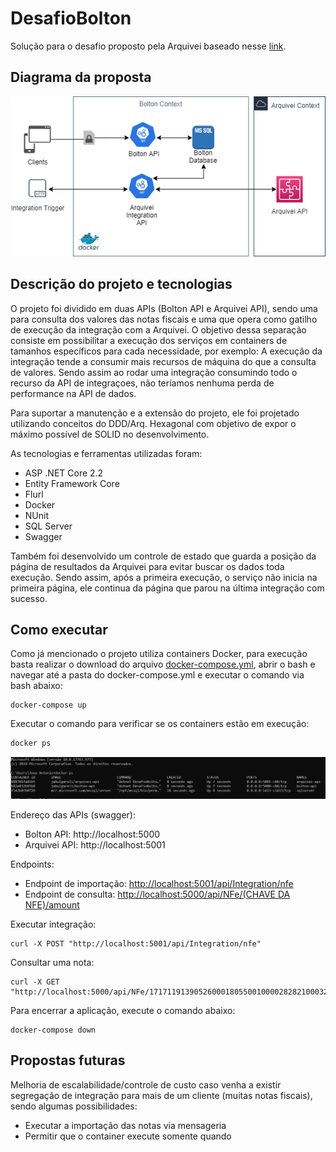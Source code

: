 
# DesafioBolton
Solução para o desafio proposto pela Arquivei baseado nesse [link](https://public.3.basecamp.com/p/9wuA4g7RB79CBJkjvCzdKNFS).

## Diagrama da proposta
![Diagrama do projeto](img/projeto.png)

## Descrição do projeto e tecnologias

O projeto foi dividido em duas APIs (Bolton API e Arquivei API), sendo uma para consulta dos valores das notas fiscais e uma que opera como gatilho de execução da integração com a Arquivei. O objetivo dessa separação consiste em possibilitar a execução dos serviços em containers de tamanhos específicos para cada necessidade, por exemplo: A execução da integração tende a consumir mais recursos de máquina do que a consulta de valores. Sendo assim ao rodar uma integração consumindo todo o recurso da API de integraçoes, não teríamos nenhuma perda de performance na API de dados.

Para suportar a manutenção e a extensão do projeto, ele foi projetado utilizando conceitos do DDD/Arq. Hexagonal com objetivo de expor o máximo possível de SOLID no desenvolvimento.

As tecnologias e ferramentas utilizadas foram:
- ASP .NET Core 2.2
- Entity Framework Core
- Flurl
- Docker
- NUnit
- SQL Server
- Swagger

Também foi desenvolvido um controle de estado que guarda a posição da página de resultados da Arquivei para evitar buscar os dados toda execução. Sendo assim, após a primeira execução, o serviço não inicia na primeira página, ele continua da página que parou na última integração com sucesso.

## Como executar

Como já mencionado o projeto utiliza containers Docker, para execução basta realizar o download do arquivo [docker-compose.yml](docker-compose.yml), abrir o bash e navegar até a pasta do docker-compose.yml e executar o comando via bash abaixo:

    docker-compose up

Executar o comando para verificar se os containers estão em execução:

    docker ps

![Containeres executando](img/docker-ps.png)


Endereço das APIs (swagger):
- Bolton API: http://localhost:5000
- Arquivei API: http://localhost:5001

Endpoints:
- Endpoint de importação: [http://localhost:5001/api/Integration/nfe](http://localhost:5001/api/Integration/nfe)
- Endpoint de consulta: [http://localhost:5000/api/NFe/(CHAVE DA NFE)/amount](http://localhost:5000/api/NFe/%28CHAVE%20DA%20NFE%29/amount)

Executar integração:

    curl -X POST "http://localhost:5001/api/Integration/nfe"

Consultar uma nota:

    curl -X GET "http://localhost:5000/api/NFe/17171191390526000180550010000282821000324478/amount"

Para encerrar a aplicação, execute o comando abaixo:

    docker-compose down


## Propostas futuras

Melhoria de escalabilidade/controle de custo caso venha a existir segregação de integração para mais de um cliente (muitas notas fiscais), sendo algumas possibilidades:
- Executar a importação das notas via mensageria
- Permitir que o container execute somente quando 

